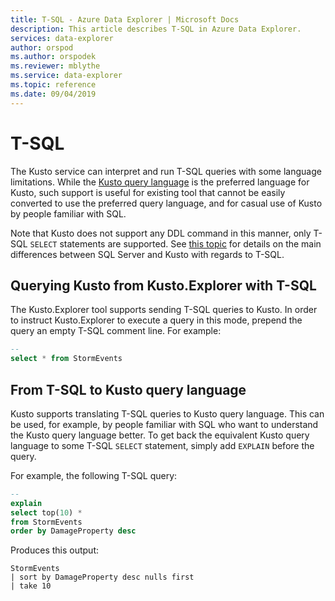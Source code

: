 ```yaml
---
title: T-SQL - Azure Data Explorer | Microsoft Docs
description: This article describes T-SQL in Azure Data Explorer.
services: data-explorer
author: orspod
ms.author: orspodek
ms.reviewer: mblythe
ms.service: data-explorer
ms.topic: reference
ms.date: 09/04/2019
---
```

# T-SQL

The Kusto service can interpret and run T-SQL queries with some language limitations.
While the [Kusto query language](../../query/index.md) is the preferred language
for Kusto, such support is useful for existing tool that cannot be easily converted
to use the preferred query language, and for casual use of Kusto by people familiar
with SQL.

Note that Kusto does not support any DDL command in this manner, only T-SQL
`SELECT` statements are supported. See [this topic](./sqlknownissues.md) for
details on the main differences between SQL Server and Kusto with regards to
T-SQL.

## Querying Kusto from Kusto.Explorer with T-SQL

The Kusto.Explorer tool supports sending T-SQL queries to Kusto.
In order to instruct Kusto.Explorer to execute a query in this mode,
prepend the query an empty T-SQL comment line. For example:

```sql
--
select * from StormEvents
```

## From T-SQL to Kusto query language

Kusto supports translating T-SQL queries to Kusto query language. This can be
used, for example, by people familiar with SQL who want to understand the
Kusto query language better. To get back the equivalent Kusto query language
to some T-SQL `SELECT` statement, simply add `EXPLAIN` before the query.

For example, the following T-SQL query:

```sql
--
explain
select top(10) *
from StormEvents
order by DamageProperty desc
```

Produces this output:

```kusto
StormEvents
| sort by DamageProperty desc nulls first
| take 10
```